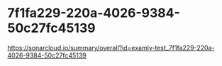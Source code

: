 # 7f1fa229-220a-4026-9384-50c27fc45139
https://sonarcloud.io/summary/overall?id=examly-test_7f1fa229-220a-4026-9384-50c27fc45139
